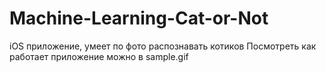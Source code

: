 # Machine-Learning-Cat-or-Not
iOS приложение, умеет по фото распознавать котиков
Посмотреть как работает приложение можно в sample.gif
